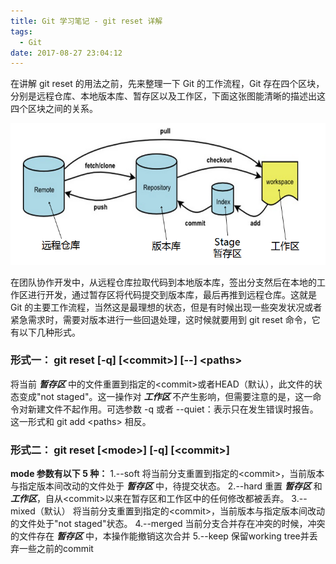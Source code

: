 ```yaml
---
title: Git 学习笔记 - git reset 详解
tags:
  - Git
date: 2017-08-27 23:04:12
---
```



在讲解 git reset 的用法之前，先来整理一下 Git 的工作流程，Git 存在四个区块，分别是远程仓库、本地版本库、暂存区以及工作区，下面这张图能清晰的描述出这四个区块之间的关系。

![Git 工作流程图](/img/git_reset_20170826.png)

<!-- more -->

在团队协作开发中，从远程仓库拉取代码到本地版本库，签出分支然后在本地的工作区进行开发，通过暂存区将代码提交到版本库，最后再推到远程仓库。这就是 Git 的主要工作流程，当然这是最理想的状态，但是有时候出现一些突发状况或者紧急需求时，需要对版本进行一些回退处理，这时候就要用到 git reset 命令，它有以下几种形式。

### 形式一： git reset [-q] [&lt;commit&gt;] [-\-] &lt;paths&gt;

将当前 ***暂存区*** 中的文件重置到指定的&lt;commit&gt;或者HEAD（默认），此文件的状态变成"not staged"。这一操作对 ***工作区*** 不产生影响，但需要注意的是，这一命令对新建文件不起作用。可选参数 -q 或者 -\-quiet：表示只在发生错误时报告。这一形式和 git add &lt;paths&gt; 相反。

### 形式二： git reset [&lt;mode&gt;] [-q] [&lt;commit&gt;]

**mode 参数有以下 5 种：**
  1.-\-soft
  将当前分支重置到指定的&lt;commit&gt;，当前版本与指定版本间改动的文件处于 ***暂存区*** 中，待提交状态。
  2.-\-hard
  重置 ***暂存区*** 和 ***工作区***，自从&lt;commit&gt;以来在暂存区和工作区中的任何修改都被丢弃。
  3.-\-mixed（默认）
  将当前分支重置到指定的&lt;commit&gt;，当前版本与指定版本间改动的文件处于"not staged"状态。
  4.-\-merged
  当前分支合并存在冲突的时候，冲突的文件存在 ***暂存区*** 中，本操作能撤销这次合并
  5.-\-keep
  保留working tree并丢弃一些之前的commit